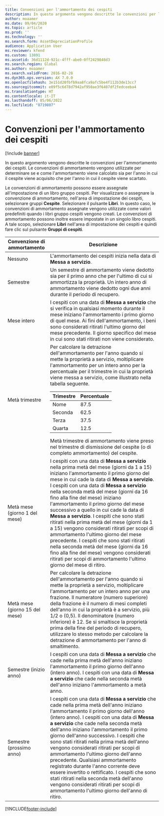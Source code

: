 ```yaml
---
title: Convenzioni per l'ammortamento dei cespiti
description: In questo argomento vengono descritte le convenzioni per l'ammortamento dei cespiti.
author: moaamer
ms.date: 09/04/2020
ms.topic: article
ms.prod: ''
ms.technology: ''
ms.search.form: AssetDepreciationProfile
audience: Application User
ms.reviewer: kfend
ms.custom: 13891
ms.assetid: 36d1112d-921c-4fff-abe0-0ff2429848d3
ms.search.region: Global
ms.author: moaamer
ms.search.validFrom: 2016-02-28
ms.dyn365.ops.version: AX 7.0.0
ms.openlocfilehash: 3e151d20fbfb9aa8fca9afc5be4f112b3de13cc7
ms.sourcegitcommit: e09f5c6d78d7942af950ae3f6407df2fedceeba4
ms.translationtype: HT
ms.contentlocale: it-IT
ms.lasthandoff: 05/06/2022
ms.locfileid: "8719807"
---
```

# <a name="fixed-asset-depreciation-conventions"></a>Convenzioni per l'ammortamento dei cespiti

[!include [banner](../includes/banner.md)]

In questo argomento vengono descritte le convenzioni per l'ammortamento dei cespiti. Le convenzioni di ammortamento vengono utilizzate per determinare se e come l'ammortamento viene calcolato sia per l'anno in cui il cespite viene acquisito che per l'anno in cui il cespite viene scartato.

Le convenzioni di ammortamento possono essere assegnate all'impostazione di un libro gruppo cespiti. Per visualizzare o assegnare la convenzione di ammortamento, nell'area di impostazione dei cespiti, selezionare gruppi **Cespite**. Selezionare il pulsante **Libri**. In questo caso, le convenzioni di ammortamento assegnate vengono utilizzate come valori predefiniti quando i libri gruppo cespiti vengono creati. Le convenzioni di ammortamento possono inoltre essere impostate in un singolo libro cespiti. A tale scopo, selezionare **Libri** nell'area di impostazione dei cespiti e quindi fare clic sul pulsante **Gruppi di cespiti**.

| Convenzione di ammortamento   | Descrizione |
|---------------------------|-------------|
| Nessuno                      | L'ammortamento dei cespiti inizia nella data di <strong>Messa a servizio</strong>. |
| Semestre                 | Un semestre di ammortamento viene dedotto sia per il primo anno che per l'ultimo di cui si ammortizza la proprietà. Un intero anno di ammortamento viene dedotto ogni due anni durante il periodo di recupero. |
| Mese intero                | I cespiti con una data di <strong>Messa a servizio</strong> che si verifica in qualsiasi momento durante il mese iniziano l'ammortamento i primo giorno di quel mese. Ai fini dell'ammortamento, i beni sono considerati ritirati l'ultimo giorno del mese precedente. Il giorno specifico del mese in cui sono stati ritirati non viene considerato. |
| Metà trimestre               | Per calcolare la detrazione dell'ammortamento per l'anno quando si mette la proprietà a servizio, moltiplicare l'ammortamento per un intero anno per la percentuale per il trimestre in cui la proprietà viene messa a servizio, come illustrato nella tabella seguente.<table><thead><tr><th>Trimestre</th><th>Percentuale</th></tr></thead><tbody><tr><td>Nome</td><td>87.5</td></tr><tr><td>Seconda</td><td>62.5</td></tr><tr><td>Terza</td><td>37.5</td></tr><tr><td>Quarta</td><td>12.5</td></tr></tbody></table>Metà trimestre di ammortamento viene preso nel trimestre di dismissione del cespite (o di completo ammortamento) del cespite. |
| Metà mese (giorno 1 del mese)  | I cespiti con una data di <strong>Messa a servizio</strong> nella prima metà del mese (giorni da 1 a 15) iniziano l'ammortamento il primo giorno del mese in cui cade la data di <strong>Messa a servizio</strong>. I cespiti con una data di <strong>Messa a servizio</strong> nella seconda metà del mese (giorni da 16 fino alla fine del mese) iniziano l'ammortamento il primo giorno del mese successivo a quello in cui cade la data di <strong>Messa a servizio</strong>. I cespiti che sono stati ritirati nella prima metà del mese (giorni da 1 a 15) vengono considerati ritirati per scopi di ammortamento l'ultimo giorno del mese precedente. I cespiti che sono stati ritirati nella seconda metà del mese (giorni da 16 fino alla fine del mese) vengono considerati ritirati per scopi di ammortamento l'ultimo giorno del mese di ritiro. |
| Metà mese (giorno 15 del mese) | Per calcolare la detrazione dell'ammortamento per l'anno quando si mette la proprietà a servizio, moltiplicare l'ammortamento per un intero anno per una frazione. Il numeratore (numero superiore) della frazione è il numero di mesi completi dell'anno in cui la proprietà è a servizio, più 1/2 o (0,5). Il denominatore (numero inferiore) è 12. Se si smaltisce la proprietà prima della fine del periodo di recupero, utilizzare lo stesso metodo per calcolare la detrazione di ammortamento per l'anno di smaltimento. |
| Semestre (inizio anno) | I cespiti con una data di <strong>Messa a servizio</strong> che cade nella prima metà dell'anno iniziano l'ammortamento il primo giorno dell'anno (intero anno). I cespiti con una data di <strong>Messa a servizio</strong> che cade nella seconda metà dell'anno iniziano l'ammortamento a metà anno. |
| Semestre (prossimo anno)     | I cespiti con una data di <strong>Messa a servizio</strong> che cade nella prima metà dell'anno iniziano l'ammortamento il primo giorno dell'anno (intero anno). I cespiti con una data di <strong>Messa a servizio</strong> che cade nella seconda metà dell'anno iniziano l'ammortamento il primo giorno dell'anno successivo. I cespiti che sono stati ritirati nella prima metà dell'anno vengono considerati ritirati per scopi di ammortamento l'ultimo giorno dell'anno precedente. Qualsiasi ammortamento registrato durante l'anno corrente deve essere invertito o rettificato. I cespiti che sono stati ritirati nella seconda metà dell'anno vengono considerati ritirati per scopi di ammortamento l'ultimo giorno dell'anno di ritiro. |


[!INCLUDE[footer-include](../../includes/footer-banner.md)]
